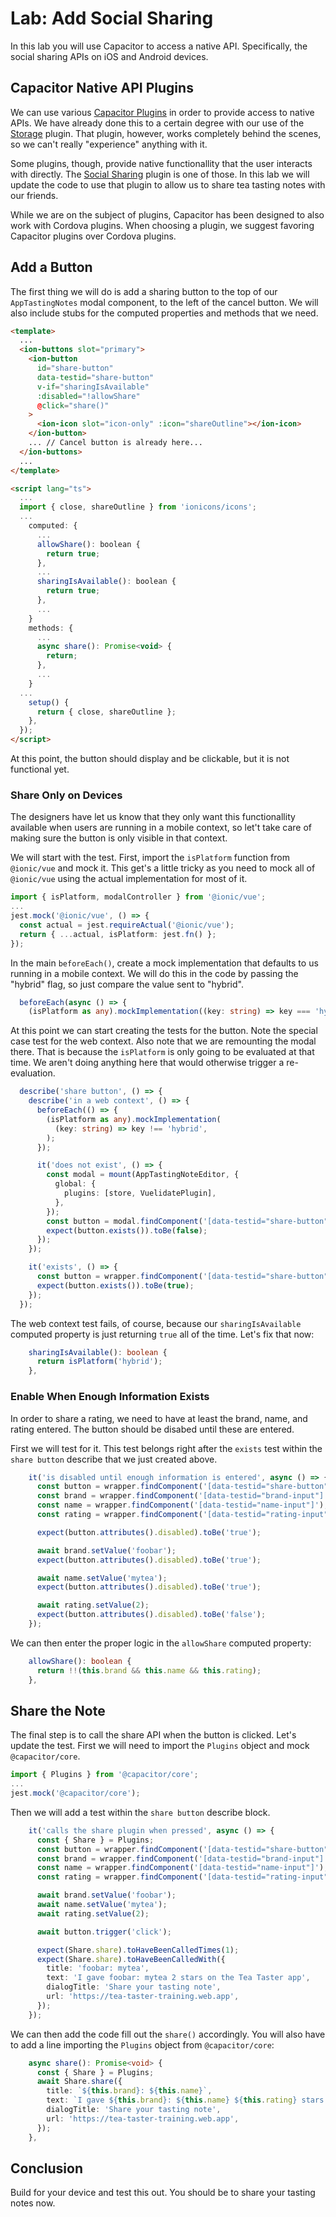 # Lab: Add Social Sharing

In this lab you will use Capacitor to access a native API. Specifically, the social sharing APIs on iOS and Android devices.

## Capacitor Native API Plugins

We can use various <a href="https://capacitorjs.com/docs/plugins" target="_blank">Capacitor Plugins</a> in order to provide access to native APIs. We have already done this to a certain degree with our use of the <a href="https://capacitorjs.com/docs/apis/storage" target="_blank">Storage</a> plugin. That plugin, however, works completely behind the scenes, so we can't really "experience" anything with it.

Some plugins, though, provide native functionallity that the user interacts with directly. The <a href="https://capacitorjs.com/docs/apis/share" target="_blank">Social Sharing</a> plugin is one of those. In this lab we will update the code to use that plugin to allow us to share tea tasting notes with our friends.

While we are on the subject of plugins, Capacitor has been designed to also work with Cordova plugins. When choosing a plugin, we suggest favoring Capacitor plugins over Cordova plugins.

## Add a Button

The first thing we will do is add a sharing button to the top of our `AppTastingNotes` modal component, to the left of the cancel button. We will also include stubs for the computed properties and methods that we need.

```html
<template>
  ...
  <ion-buttons slot="primary">
    <ion-button
      id="share-button"
      data-testid="share-button"
      v-if="sharingIsAvailable"
      :disabled="!allowShare"
      @click="share()"
    >
      <ion-icon slot="icon-only" :icon="shareOutline"></ion-icon>
    </ion-button>
    ... // Cancel button is already here...
  </ion-buttons>
  ...
</template>

<script lang="ts">
  ...
  import { close, shareOutline } from 'ionicons/icons';
  ...
    computed: {
      ...
      allowShare(): boolean {
        return true;
      },
      ...
      sharingIsAvailable(): boolean {
        return true;
      },
      ...
    }
    methods: {
      ...
      async share(): Promise<void> {
        return;
      },
      ...
    }
  ...
    setup() {
      return { close, shareOutline };
    },
  });
</script>
```

At this point, the button should display and be clickable, but it is not functional yet.

### Share Only on Devices

The designers have let us know that they only want this functionallity available when users are running in a mobile context, so let't take care of making sure the button is only visible in that context.

We will start with the test. First, import the `isPlatform` function from `@ionic/vue` and mock it. This get's a little tricky as you need to mock all of `@ionic/vue` using the actual implementation for most of it.

```TypeScript
import { isPlatform, modalController } from '@ionic/vue';
...
jest.mock('@ionic/vue', () => {
  const actual = jest.requireActual('@ionic/vue');
  return { ...actual, isPlatform: jest.fn() };
});
```

In the main `beforeEach()`, create a mock implementation that defaults to us running in a mobile context. We will do this in the code by passing the "hybrid" flag, so just compare the value sent to "hybrid".

```TypeScript
  beforeEach(async () => {
    (isPlatform as any).mockImplementation((key: string) => key === 'hybrid');
```

At this point we can start creating the tests for the button. Note the special case test for the web context. Also note that we are remounting the modal there. That is because the `isPlatform` is only going to be evaluated at that time. We aren't doing anything here that would otherwise trigger a re-evaluation.

```TypeScript
  describe('share button', () => {
    describe('in a web context', () => {
      beforeEach(() => {
        (isPlatform as any).mockImplementation(
          (key: string) => key !== 'hybrid',
        );
      });

      it('does not exist', () => {
        const modal = mount(AppTastingNoteEditor, {
          global: {
            plugins: [store, VuelidatePlugin],
          },
        });
        const button = modal.findComponent('[data-testid="share-button"]');
        expect(button.exists()).toBe(false);
      });
    });

    it('exists', () => {
      const button = wrapper.findComponent('[data-testid="share-button"]');
      expect(button.exists()).toBe(true);
    });
  });
```

The web context test fails, of course, because our `sharingIsAvailable` computed property is just returning `true` all of the time. Let's fix that now:

```TypeScript
    sharingIsAvailable(): boolean {
      return isPlatform('hybrid');
    },
```

### Enable When Enough Information Exists

In order to share a rating, we need to have at least the brand, name, and rating entered. The button should be disabed until these are entered.

First we will test for it. This test belongs right after the `exists` test within the `share button` describe that we just created above.

```TypeScript
    it('is disabled until enough information is entered', async () => {
      const button = wrapper.findComponent('[data-testid="share-button"]');
      const brand = wrapper.findComponent('[data-testid="brand-input"]');
      const name = wrapper.findComponent('[data-testid="name-input"]');
      const rating = wrapper.findComponent('[data-testid="rating-input"]');

      expect(button.attributes().disabled).toBe('true');

      await brand.setValue('foobar');
      expect(button.attributes().disabled).toBe('true');

      await name.setValue('mytea');
      expect(button.attributes().disabled).toBe('true');

      await rating.setValue(2);
      expect(button.attributes().disabled).toBe('false');
    });
```

We can then enter the proper logic in the `allowShare` computed property:

```TypeScript
    allowShare(): boolean {
      return !!(this.brand && this.name && this.rating);
    },
```

## Share the Note

The final step is to call the share API when the button is clicked. Let's update the test. First we will need to import the `Plugins` object and mock `@capacitor/core`.

```TypeScript
import { Plugins } from '@capacitor/core';
...
jest.mock('@capacitor/core');
```

Then we will add a test within the `share button` describe block.

```TypeScript
    it('calls the share plugin when pressed', async () => {
      const { Share } = Plugins;
      const button = wrapper.findComponent('[data-testid="share-button"]');
      const brand = wrapper.findComponent('[data-testid="brand-input"]');
      const name = wrapper.findComponent('[data-testid="name-input"]');
      const rating = wrapper.findComponent('[data-testid="rating-input"]');

      await brand.setValue('foobar');
      await name.setValue('mytea');
      await rating.setValue(2);

      await button.trigger('click');

      expect(Share.share).toHaveBeenCalledTimes(1);
      expect(Share.share).toHaveBeenCalledWith({
        title: 'foobar: mytea',
        text: 'I gave foobar: mytea 2 stars on the Tea Taster app',
        dialogTitle: 'Share your tasting note',
        url: 'https://tea-taster-training.web.app',
      });
    });
```

We can then add the code fill out the `share()` accordingly. You will also have to add a line importing the `Plugins` object from `@capacitor/core`:

```TypeScript
    async share(): Promise<void> {
      const { Share } = Plugins;
      await Share.share({
        title: `${this.brand}: ${this.name}`,
        text: `I gave ${this.brand}: ${this.name} ${this.rating} stars on the Tea Taster app`,
        dialogTitle: 'Share your tasting note',
        url: 'https://tea-taster-training.web.app',
      });
    },
```

## Conclusion

Build for your device and test this out. You should be to share your tasting notes now.

